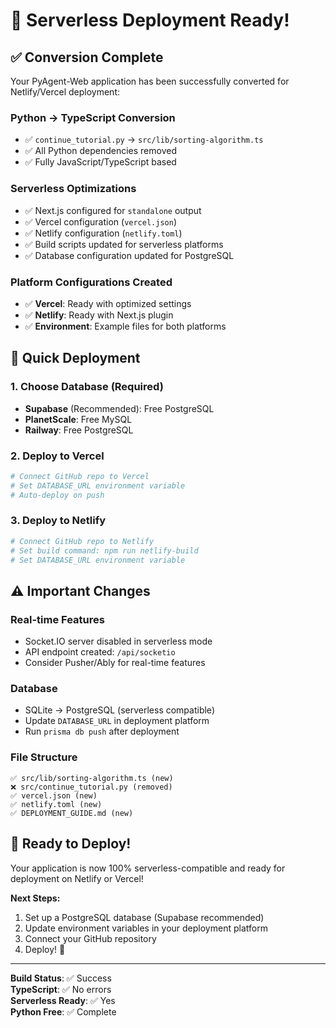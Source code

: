# 🚀 Serverless Deployment Ready!

## ✅ **Conversion Complete**

Your PyAgent-Web application has been successfully converted for Netlify/Vercel deployment:

### **Python → TypeScript Conversion**

- ✅ `continue_tutorial.py` → `src/lib/sorting-algorithm.ts`
- ✅ All Python dependencies removed
- ✅ Fully JavaScript/TypeScript based

### **Serverless Optimizations**

- ✅ Next.js configured for `standalone` output
- ✅ Vercel configuration (`vercel.json`)
- ✅ Netlify configuration (`netlify.toml`)
- ✅ Build scripts updated for serverless platforms
- ✅ Database configuration updated for PostgreSQL

### **Platform Configurations Created**

- ✅ **Vercel**: Ready with optimized settings
- ✅ **Netlify**: Ready with Next.js plugin
- ✅ **Environment**: Example files for both platforms

## 🎯 **Quick Deployment**

### **1. Choose Database** (Required)

- **Supabase** (Recommended): Free PostgreSQL
- **PlanetScale**: Free MySQL
- **Railway**: Free PostgreSQL

### **2. Deploy to Vercel**

```bash
# Connect GitHub repo to Vercel
# Set DATABASE_URL environment variable
# Auto-deploy on push
```

### **3. Deploy to Netlify**

```bash
# Connect GitHub repo to Netlify
# Set build command: npm run netlify-build
# Set DATABASE_URL environment variable
```

## ⚠️ **Important Changes**

### **Real-time Features**

- Socket.IO server disabled in serverless mode
- API endpoint created: `/api/socketio`
- Consider Pusher/Ably for real-time features

### **Database**

- SQLite → PostgreSQL (serverless compatible)
- Update `DATABASE_URL` in deployment platform
- Run `prisma db push` after deployment

### **File Structure**

```
✅ src/lib/sorting-algorithm.ts (new)
❌ src/continue_tutorial.py (removed)
✅ vercel.json (new)
✅ netlify.toml (new)
✅ DEPLOYMENT_GUIDE.md (new)
```

## 🚀 **Ready to Deploy!**

Your application is now 100% serverless-compatible and ready for deployment on Netlify or Vercel!

**Next Steps:**

1. Set up a PostgreSQL database (Supabase recommended)
2. Update environment variables in your deployment platform
3. Connect your GitHub repository
4. Deploy! 🎉

---

**Build Status**: ✅ Success  
**TypeScript**: ✅ No errors  
**Serverless Ready**: ✅ Yes  
**Python Free**: ✅ Complete
